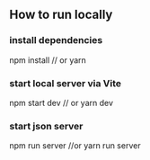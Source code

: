 <h2>How to run locally</h2>
<h3>install dependencies</h3>
npm install
// or
yarn

<h3>start local server via Vite</h3>
npm start dev
// or
yarn dev

<h3>start json server</h3>
npm run server
//or 
yarn run server
